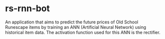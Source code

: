 # rs-rnn-bot
An application that aims to predict the future prices of Old School Runescape items by training an ANN (Artificial Neural Network) using historical item data. The activation function used for this ANN is the rectifier.
